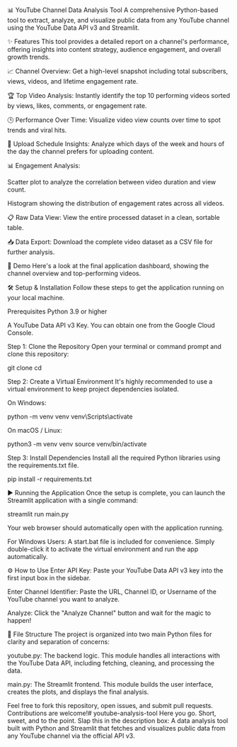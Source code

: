 📊 YouTube Channel Data Analysis Tool
A comprehensive Python-based tool to extract, analyze, and visualize public data from any YouTube channel using the YouTube Data API v3 and Streamlit.

✨ Features
This tool provides a detailed report on a channel's performance, offering insights into content strategy, audience engagement, and overall growth trends.

📈 Channel Overview: Get a high-level snapshot including total subscribers, views, videos, and lifetime engagement rate.

🏆 Top Video Analysis: Instantly identify the top 10 performing videos sorted by views, likes, comments, or engagement rate.

🕒 Performance Over Time: Visualize video view counts over time to spot trends and viral hits.

📅 Upload Schedule Insights: Analyze which days of the week and hours of the day the channel prefers for uploading content.

📊 Engagement Analysis:

Scatter plot to analyze the correlation between video duration and view count.

Histogram showing the distribution of engagement rates across all videos.

📋 Raw Data View: View the entire processed dataset in a clean, sortable table.

📥 Data Export: Download the complete video dataset as a CSV file for further analysis.

🚀 Demo
Here's a look at the final application dashboard, showing the channel overview and top-performing videos.

🛠️ Setup & Installation
Follow these steps to get the application running on your local machine.

Prerequisites
Python 3.9 or higher

A YouTube Data API v3 Key. You can obtain one from the Google Cloud Console.

Step 1: Clone the Repository
Open your terminal or command prompt and clone this repository:

git clone <your-repository-url>
cd <repository-folder-name>

Step 2: Create a Virtual Environment
It's highly recommended to use a virtual environment to keep project dependencies isolated.

On Windows:

python -m venv venv
venv\Scripts\activate

On macOS / Linux:

python3 -m venv venv
source venv/bin/activate

Step 3: Install Dependencies
Install all the required Python libraries using the requirements.txt file.

pip install -r requirements.txt

▶️ Running the Application
Once the setup is complete, you can launch the Streamlit application with a single command:

streamlit run main.py

Your web browser should automatically open with the application running.

For Windows Users:
A start.bat file is included for convenience. Simply double-click it to activate the virtual environment and run the app automatically.

⚙️ How to Use
Enter API Key: Paste your YouTube Data API v3 key into the first input box in the sidebar.

Enter Channel Identifier: Paste the URL, Channel ID, or Username of the YouTube channel you want to analyze.

Analyze: Click the "Analyze Channel" button and wait for the magic to happen!

📂 File Structure
The project is organized into two main Python files for clarity and separation of concerns:

youtube.py: The backend logic. This module handles all interactions with the YouTube Data API, including fetching, cleaning, and processing the data.

main.py: The Streamlit frontend. This module builds the user interface, creates the plots, and displays the final analysis.

Feel free to fork this repository, open issues, and submit pull requests. Contributions are welcome!# youtube-analysis-tool
Here you go. Short, sweet, and to the point. Slap this in the description box:  A data analysis tool built with Python and Streamlit that fetches and visualizes public data from any YouTube channel via the official API v3.
